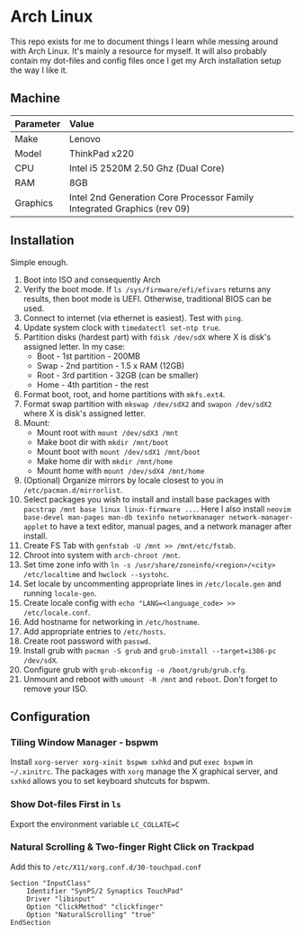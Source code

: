 # Arch Linux

This repo exists for me to document things I learn while messing around with Arch Linux. It's mainly a resource for myself. It will also probably contain my dot-files and config files once I get my Arch installation setup the way I like it.

## Machine
| Parameter | Value |
| :---      | :---  |
| Make | Lenovo |
| Model | ThinkPad x220 |
| CPU | Intel i5 2520M 2.50 Ghz (Dual Core)|
| RAM | 8GB |
| Graphics | Intel 2nd Generation Core Processor Family Integrated Graphics (rev 09) |

## Installation
Simple enough.

1. Boot into ISO and consequently Arch
2. Verify the boot mode. If `ls /sys/firmware/efi/efivars` returns any results, then boot mode is UEFI. Otherwise, traditional BIOS can be used.
3. Connect to internet (via ethernet is easiest). Test with `ping`.
4. Update system clock with `timedatectl set-ntp true`.
5. Partition disks (hardest part) with `fdisk /dev/sdX` where X is disk's assigned letter. In my case:
    * Boot - 1st partition - 200MB
    * Swap - 2nd partition - 1.5 x RAM (12GB)
    * Root - 3rd partition - 32GB (can be smaller)
    * Home - 4th partition - the rest
6. Format boot, root, and home partitions with `mkfs.ext4`.
7. Format swap partition with `mkswap /dev/sdX2` and `swapon /dev/sdX2` where X is disk's assigned letter.
8. Mount:
    * Mount root with `mount /dev/sdX3 /mnt`
    * Make boot dir with `mkdir /mnt/boot`
    * Mount boot with `mount /dev/sdX1 /mnt/boot`
    * Make home dir with `mkdir /mnt/home`
    * Mount home with `mount /dev/sdX4 /mnt/home`
9. (Optional) Organize mirrors by locale closest to you in `/etc/pacman.d/mirrorlist`. 
10. Select packages you wish to install and install base packages with `pacstrap /mnt base linux linux-firmware ...`. Here I also install `neovim base-devel man-pages man-db texinfo networkmanager network-manager-applet` to have a text editor, manual pages, and a network manager after install. 
11. Create FS Tab with `genfstab -U /mnt >> /mnt/etc/fstab`.
12. Chroot into system with `arch-chroot /mnt`.
13. Set time zone info with `ln -s /usr/share/zoneinfo/<region>/<city> /etc/localtime` and `hwclock --systohc`.
14. Set locale by uncommenting appropriate lines in `/etc/locale.gen` and running `locale-gen`.
15. Create locale config with `echo "LANG=<language_code> >> /etc/locale.conf`.
16. Add hostname for networking in `/etc/hostname`.
17. Add appropriate entries to `/etc/hosts`.
18. Create root password with `passwd`.
19. Install grub with `pacman -S grub` and `grub-install --target=i386-pc /dev/sdX`.
20. Configure grub with `grub-mkconfig -o /boot/grub/grub.cfg`.
21. Unmount and reboot with `umount -R /mnt` and `reboot`. Don't forget to remove your ISO.

## Configuration

### Tiling Window Manager - bspwm
Install `xorg-server xorg-xinit bspwm sxhkd` and put `exec bspwm` in `~/.xinitrc`. The packages with `xorg` manage the X graphical server, and `sxhkd` allows you to set keyboard shutcuts for bspwm. 

### Show Dot-files First in `ls`
Export the environment variable `LC_COLLATE=C`

### Natural Scrolling & Two-finger Right Click on Trackpad
Add this to `/etc/X11/xorg.conf.d/30-touchpad.conf`
```
Section "InputClass"
	Identifier "SynPS/2 Synaptics TouchPad"
	Driver "libinput"
	Option "ClickMethod" "clickfinger"
	Option "NaturalScrolling" "true"
EndSection
```
